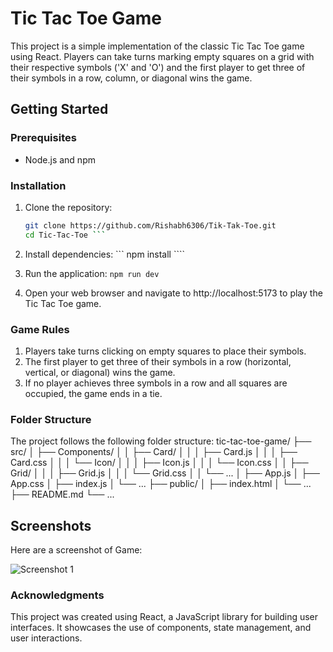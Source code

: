 # Tic Tac Toe Game

This project is a simple implementation of the classic Tic Tac Toe game using React. Players can take turns marking empty squares on a grid with their respective symbols ('X' and 'O') and the first player to get three of their symbols in a row, column, or diagonal wins the game.

## Getting Started

### Prerequisites

- Node.js and npm

### Installation

1. Clone the repository:
   ```sh
   git clone https://github.com/Rishabh6306/Tik-Tak-Toe.git
   cd Tic-Tac-Toe ```

2. Install dependencies:
``` npm install ````

3. Run the application:
`` npm run dev  ``

4. Open your web browser and navigate to http://localhost:5173 to play the Tic Tac Toe game.

### Game Rules
 1. Players take turns clicking on empty squares to place their symbols.
2. The first player to get three of their symbols in a row (horizontal, vertical, or diagonal) wins the game.
3. If no player achieves three symbols in a row and all squares are occupied, the game ends in a tie.

### Folder Structure
The project follows the following folder structure:
tic-tac-toe-game/
├── src/
│   ├── Components/
│   │   ├── Card/
│   │   │   ├── Card.js
│   │   │   ├── Card.css
│   │   │   └── Icon/
│   │   │       ├── Icon.js
│   │   │       └── Icon.css
│   │   ├── Grid/
│   │   │   ├── Grid.js
│   │   │   └── Grid.css
│   │   └── ...
│   ├── App.js
│   ├── App.css
│   ├── index.js
│   └── ...
├── public/
│   ├── index.html
│   └── ...
├── README.md
└── ...


## Screenshots

Here are a screenshot of Game:

![Screenshot 1](./public/tik%20tak%20toe%20game.png)

### Acknowledgments
This project was created using React, a JavaScript library for building user interfaces. It showcases the use of components, state management, and user interactions.